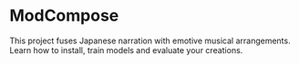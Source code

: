 # ModCompose

This project fuses Japanese narration with emotive musical arrangements. Learn how to install, train models and evaluate your creations.
